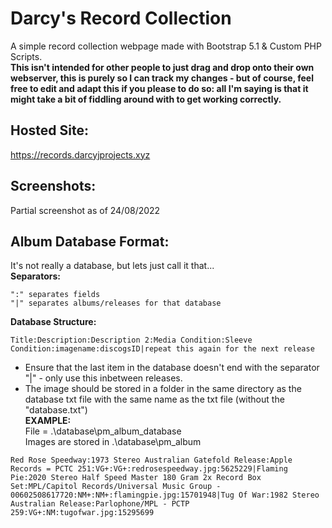 # Darcy's Record Collection
A simple record collection webpage made with Bootstrap 5.1 & Custom PHP Scripts.<br>
__This isn't intended for other people to just drag and drop onto their own webserver, this is purely so I can track my changes - but of course, feel free to edit and adapt this if you please to do so: all I'm saying is that it might take a bit of fiddling around with to get working correctly.__

## **Hosted Site:**
https://records.darcyjprojects.xyz

## **Screenshots:**
Partial screenshot as of 24/08/2022


## **Album Database Format:**
It's not really a database, but lets just call it that...<br>
**Separators:**
```
":" separates fields
"|" separates albums/releases for that database
```
**Database Structure:**
```
Title:Description:Description 2:Media Condition:Sleeve Condition:imagename:discogsID|repeat this again for the next release
```
* Ensure that the last item in the database doesn't end with the separator "|" - only use this inbetween releases.
* The image should be stored in a folder in the same directory as the database txt file with the same name as the txt file (without the "database.txt")
<br>**EXAMPLE:**
<br>File = .\database\pm_album_database
<br>Images are stored in .\database\pm_album
```
Red Rose Speedway:1973 Stereo Australian Gatefold Release:Apple Records = PCTC 251:VG+:VG+:redrosespeedway.jpg:5625229|Flaming Pie:2020 Stereo Half Speed Master 180 Gram 2x Record Box Set:MPL/Capitol Records/Universal Music Group - 00602508617720:NM+:NM+:flamingpie.jpg:15701948|Tug Of War:1982 Stereo Australian Release:Parlophone/MPL - PCTP 259:VG+:NM:tugofwar.jpg:15295699
```
